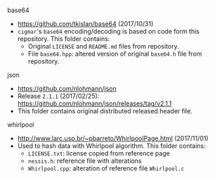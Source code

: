 base64
 - https://github.com/tkislan/base64 (2017/10/31)
 - ``cigmar``'s ``base64`` encoding/decoding is
   based on code form this repository.
   This folder contains:
   - Original ``LICENSE`` and ``README.md`` files
     from repository.
   - File ``base64.hpp``: altered version of
     original ``base64.h`` file from repository.

json
 - https://github.com/nlohmann/json
 - Release ``2.1.1`` (2017/02/25): https://github.com/nlohmann/json/releases/tag/v2.1.1
 - This folder contains original distributed
   released header file.

whirlpool
 - http://www.larc.usp.br/~pbarreto/WhirlpoolPage.html (2017/11/01)
 - Used to hash data with Whirlpool algorithm. This folder contains:
   - ``LICENSE.txt``: license copied from reference page
   - ``nessis.h``: reference file with alterations
   - ``Whirlpool.cpp``: alteration of reference file ``Whirlpool.c``
